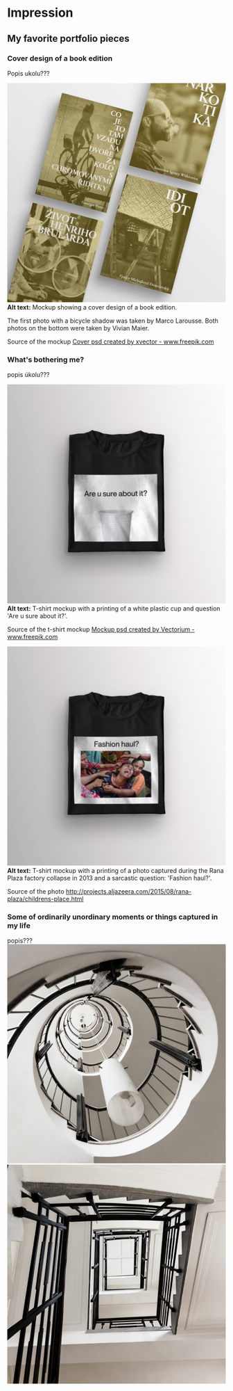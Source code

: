 # Impression

## My favorite portfolio pieces

### Cover design of a book edition
Popis ukolu???

![Mockup showing a cover design of a book edition.](img.md/editionbooks.jpg)
**Alt text:** Mockup showing a cover design of a book edition.

The first photo with a bicycle shadow was taken by Marco Larousse. Both photos on the bottom were taken by Vivian Maier.

Source of the mockup <a href="https://www.freepik.com/psd/cover">Cover psd created by xvector - www.freepik.com</a>

### What's bothering me?
popis úkolu???

![T-shirt mockup with a printing of a white plastic cup and question 'Are u sure about it?'.](img.md/plastic.jpg)
**Alt text:** T-shirt mockup with a printing of a white plastic cup and question 'Are u sure about it?'.

Source of the t-shirt mockup <a href="https://www.freepik.com/psd/mockup">Mockup psd created by Vectorium - www.freepik.com</a>

![T-shirt mockup with a printing of a photo captured during the Rana Plaza factory collapse in 2013 and a sarcastic question: 'Fashion haul?'.](img.md/haul.jpg)
**Alt text:** T-shirt mockup with a printing of a photo captured during the Rana Plaza factory collapse in 2013 and a sarcastic question: 'Fashion haul?'.

Source of the photo http://projects.aljazeera.com/2015/08/rana-plaza/childrens-place.html

### Some of ordinarily unordinary moments or things captured in my life
popis???
![Mockup showing a cover design of a book edition.](img.md/schody11.jpg)
![Mockup showing a cover design of a book edition.](img.md/schody22.jpg)
